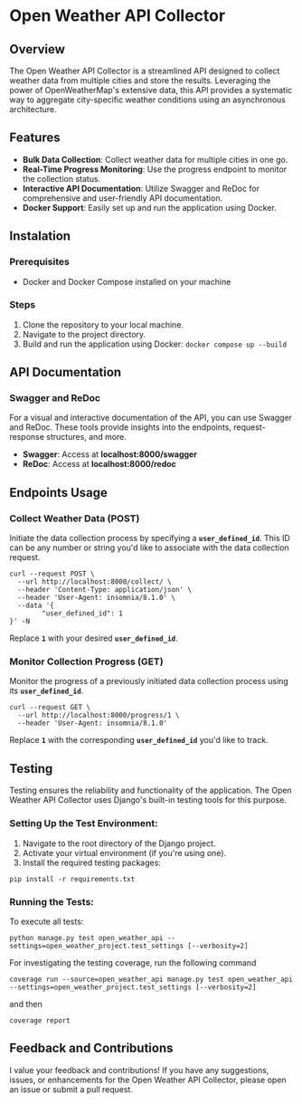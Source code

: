 # Open Weather API Collector

## Overview

The Open Weather API Collector is a streamlined API designed to collect weather data from multiple cities and store the results. Leveraging the power of OpenWeatherMap's extensive data, this API provides a systematic way to aggregate city-specific weather conditions using an asynchronous architecture.

## Features

* **Bulk Data Collection**: Collect weather data for multiple cities in one go.
* **Real-Time Progress Monitoring**: Use the progress endpoint to monitor the collection status.
* **Interactive API Documentation**: Utilize Swagger and ReDoc for comprehensive and user-friendly API documentation.
* **Docker Support**: Easily set up and run the application using Docker.

## Instalation

### Prerequisites

* Docker and Docker Compose installed on your machine 

### Steps

1. Clone the repository to your local machine.
2. Navigate to the project directory.
3. Build and run the application using Docker:
```docker compose up --build```

## API Documentation

### Swagger and ReDoc

For a visual and interactive documentation of the API, you can use Swagger and ReDoc. These tools provide insights into the endpoints, request-response structures, and more.

* **Swagger**: Access at **localhost:8000/swagger**
* **ReDoc**: Access at **localhost:8000/redoc**

## Endpoints Usage

### Collect Weather Data (POST)

Initiate the data collection process by specifying a **`user_defined_id`**. This ID can be any number or string you'd like to associate with the data collection request.

```
curl --request POST \
  --url http://localhost:8000/collect/ \
  --header 'Content-Type: application/json' \
  --header 'User-Agent: insomnia/8.1.0' \
  --data '{
        "user_defined_id": 1
}' -N
```

Replace **`1`** with your desired **`user_defined_id`**.

### Monitor Collection Progress (GET)

Monitor the progress of a previously initiated data collection process using its **`user_defined_id`**.

```
curl --request GET \
  --url http://localhost:8000/progress/1 \
  --header 'User-Agent: insomnia/8.1.0'
```

Replace **`1`** with the corresponding **`user_defined_id`** you'd like to track.

## Testing 

Testing ensures the reliability and functionality of the application. The Open Weather API Collector uses Django's built-in testing tools for this purpose.

### Setting Up the Test Environment:

1. Navigate to the root directory of the Django project.
2. Activate your virtual environment (if you're using one).
3. Install the required testing packages:
```
pip install -r requirements.txt
```

### Running the Tests:

To execute all tests:
```
python manage.py test open_weather_api --settings=open_weather_project.test_settings [--verbosity=2]
```

For investigating the testing coverage, run the following command
```
coverage run --source=open_weather_api manage.py test open_weather_api --settings=open_weather_project.test_settings [--verbosity=2]
```
and then
```
coverage report
```


## Feedback and Contributions

I value your feedback and contributions! If you have any suggestions, issues, or enhancements for the Open Weather API Collector, please open an issue or submit a pull request.